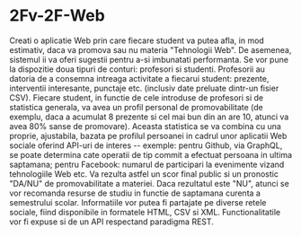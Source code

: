 # 2Fv-2F-Web

Creati o aplicatie Web prin care fiecare student va putea afla, in mod estimativ, daca va promova sau nu materia "Tehnologii Web". De asemenea, sistemul ii va oferi sugestii pentru a-si imbunatati performanta. Se vor pune la dispozitie doua tipuri de conturi: profesori si studenti. Profesorii au datoria de a consemna intreaga activitate a fiecarui student: prezente, interventii interesante, punctaje etc. (inclusiv date preluate dintr-un fisier CSV). Fiecare student, in functie de cele introduse de profesori si de statistica generala, va avea un profil personal de promovabilitate (de exemplu, daca a acumulat 8 prezente si cel mai bun din an are 10, atunci va avea 80% sanse de promovare). Aceasta statistica se va combina cu una proprie, ajustabila, bazata pe profilul persoanei in cadrul unor aplicatii Web sociale oferind API-uri de interes -- exemple: pentru Github, via GraphQL, se poate determina cate operatii de tip commit a efectuat persoana in ultima saptamana; pentru Facebook: numarul de participari la evenimente vizand tehnologiile Web etc. Va rezulta astfel un scor final public si un pronostic "DA/NU" de promovabilitate a materiei. Daca rezultatul este "NU", atunci se vor recomanda resurse de studiu in functie de saptamana curenta a semestrului scolar. Informatiile vor putea fi partajate pe diverse retele sociale, fiind disponibile in formatele HTML, CSV si XML. Functionalitatile vor fi expuse si de un API respectand paradigma REST.
